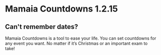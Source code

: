 # Mamaia Countdowns 1.2.15

## Can't remember dates?

Mamaia Countdowns is a tool to ease your life. You can set countdowns for any event you want. No matter if it’s Christmas or an important exam to take!

